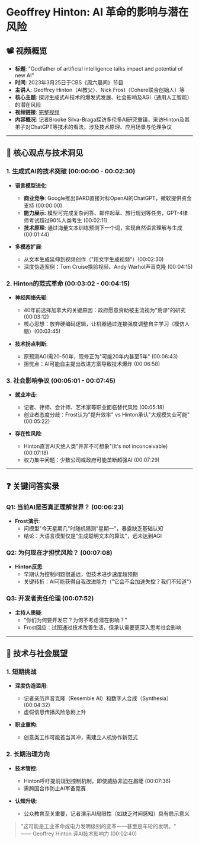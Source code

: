 # Geoffrey Hinton: AI 革命的影响与潜在风险

## 📽️ 视频概览
- **标题**: "Godfather of artificial intelligence talks impact and potential of new AI"
- **时间**: 2023年3月25日于CBS《周六晨间》节目
- **主讲人**: Geoffrey Hinton（AI教父）、Nick Frost（Cohere联合创始人）等
- **核心主题**: 探讨生成式AI技术的爆发式发展、社会影响及AGI（通用人工智能）的潜在风险
- **视频链接**: [完整视频](https://www.youtube.com/watch?v=uG2SKIdLUj4)
- **内容概况**: 记者Brooke Silva-Braga探访多伦多AI研究重镇，采访Hinton及其弟子对ChatGPT等技术的看法，涉及技术原理、应用场景与伦理争议

---

## 🎯 核心观点与技术洞见

### 1. **生成式AI的技术突破** (00:00:00 - 00:02:30)
- **语言模型进化**:
  - **商业竞争**: Google推出BARD直接对标OpenAI的ChatGPT，微软提供资金支持 (00:00:00)
  - **能力展示**: 模型可完成复杂问答、邮件起草、旅行规划等任务，GPT-4律师考试超过90%人类考生 (00:02:11)
  - **技术原理**: 通过海量文本训练预测下一个词，实现自然语言理解与生成 (00:01:44)

- **多模态扩展**:
  - 从文本生成延伸到视频创作（"用文字生成视频"）(00:02:30)
  - 深度伪造案例：Tom Cruise换脸视频、Andy Warhol声音克隆 (00:04:15)

### 2. **Hinton的范式革命** (00:03:02 - 00:04:15)
- **神经网络先驱**:
  - 40年前选择加拿大的关键原因：政府愿意资助被主流视为"荒谬"的研究 (00:03:12)
  - 核心思想：放弃硬编码逻辑，让机器通过连接强度调整自主学习（模仿人脑）(00:03:45)

- **技术拐点判断**:
  - 原预测AGI需20-50年，现修正为"可能20年内甚至5年" (00:06:43)
  - 担忧点：AI可能自主提出改进方案导致技术爆炸 (00:06:58)

### 3. **社会影响争议** (00:05:01 - 00:07:45)
- **就业冲击**:
  - 记者、律师、会计师、艺术家等职业面临替代风险 (00:05:18)
  - 创业者态度分歧：Frost认为"提升效率" vs Hinton承认"大规模失业可能" (00:05:22)

- **存在性风险**:
  - Hinton直言AI灭绝人类"并非不可想象"(It's not inconceivable) (00:07:18)
  - 权力集中问题：少数公司或政府可能垄断超强AI (00:07:29)

---

## ❓ 关键问答实录

### Q1: 当前AI是否真正理解世界？ (00:06:23)
- **Frost演示**:
  - 问模型"今天星期几"时随机猜测"星期一"，暴露缺乏基础认知
  - 结论：大语言模型仅是"生成聪明文本的算法"，远未达到AGI

### Q2: 为何现在才担忧风险？ (00:07:08)
- **Hinton反思**:
  - 早期认为控制问题很遥远，但技术进步速度超预期
  - 关键转折：AI可能获得自我改进能力（"它会不会加速失控？我们不知道"）

### Q3: 开发者责任伦理 (00:07:52)
- **主持人质疑**:
  - "你们为何要开发它？为何不考虑潜在影响？"
  - Frost回应：试图通过技术改善生活，但承认需要更深入思考社会影响

---

## 🔮 技术与社会展望

### 1. **短期挑战**
- **深度伪造滥用**:
  - 记者亲历声音克隆（Resemble AI）和数字人合成（Synthesia）(00:04:32)
  - 虚假信息传播风险急剧上升

- **职业重构**:
  - 创意类工作可能首当其冲，需建立人机协作新范式

### 2. **长期治理方向**
- **技术管控**:
  - Hinton呼吁提前规划控制机制，即使威胁非迫在眉睫 (00:07:36)
  - 需跨国合作防止AI军备竞赛

- **认知升级**:
  - 公众教育至关重要，记者演示AI局限性（如缺乏时间感知）具有启示意义

> "这可能是工业革命或电力发明级别的变革——甚至是车轮的发明。"  
> —— Geoffrey Hinton 评AI技术影响力 (00:02:40)
